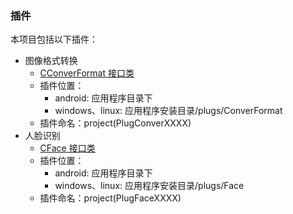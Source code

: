 ### 插件
本项目包括以下插件：

- 图像格式转换
  + [CConverFormat 接口类](../Src/ConverFormat.h)
  + 插件位置：
    - android: 应用程序目录下
    - windows、linux: 应用程序安装目录/plugs/ConverFormat
  + 插件命名：project(PlugConverXXXX)  
- 人脸识别
  + [CFace 接口类](../Src/Face.h)
  + 插件位置：
    - android: 应用程序目录下
    - windows、linux: 应用程序安装目录/plugs/Face
  + 插件命名：project(PlugFaceXXXX)
